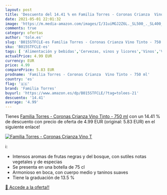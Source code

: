 ```yaml
---
layout: post
title: 'Descuento del 14.41 % en Familia Torres - Coronas Crianza  Vino T'
date: 2021-05-01 22:01:32
image: 'https://m.media-amazon.com/images/I/31uiMGJ2Z6L._SL500_._SL400_.jpg'
comments: true
category: ofertas
author: 'tole.es'
slug: 'B015STFCLE-es Familia Torres - Coronas Crianza Vino Tinto - 750 ml'
sku: 'B015STFCLE-es'
tags: [ 'Alimentación y bebidas','Cervezas, vinos y licores','Vinos','Vinos tintos','familia torres','tinto','vino', ]
actualPrice: 4.99 EUR
currency: EUR
price: 4.99
comparePrice: 5.83 EUR
prodname: 'Familia Torres - Coronas Crianza  Vino Tinto - 750 ml'
country: 'es'
flag: '🇪🇸'
brand: 'Familia Torres'
buyurl: 'https://www.amazon.es/dp/B015STFCLE/?tag=tolees-21'
descuento: '14.41'
average: '4.99'
---
```


Tienes [Familia Torres - Coronas Crianza  Vino Tinto - 750 ml](https://www.amazon.es/dp/B015STFCLE/?tag=tolees-21) con un 14.41 % de descuento con precio de oferta de 4.99 EUR (original: 5.83 EUR) en el siguiente enlace!

[![Familia Torres - Coronas Crianza  Vino T](https://m.media-amazon.com/images/I/31uiMGJ2Z6L._SL500_._SL400_.jpg)](https://www.amazon.es/dp/B015STFCLE/?tag=tolees-21)

ℹ️:

- Intensos aromas de frutas negras y del bosque, con sutiles notas vegetales y de especias
- Se presenta en una botella de 75 cl
- Armonioso en boca, con cuerpo medio y taninos suaves
- Tiene la graduación de 13.5 %

[🛒 Accede a la oferta!!](https://www.amazon.es/dp/B015STFCLE/?tag=tolees-21)
